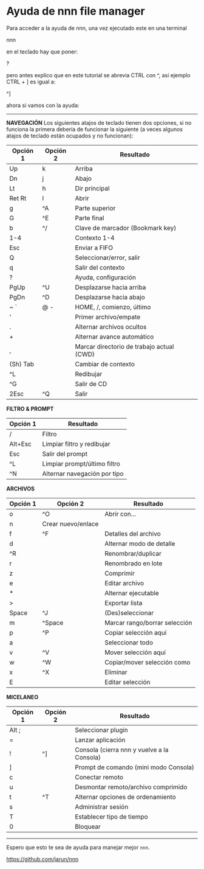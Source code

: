 # Ayuda de nnn file manager 

Para acceder a la ayuda de nnn, una vez ejecutado este en una terminal

nnn

en el teclado hay que poner:

?

pero antes explico que en este tutorial se abrevia CTRL con ^, así ejemplo CTRL + ] es igual a:

^]

ahora si vamos con la ayuda:

---

**NAVEGACIÓN**
Los siguientes atajos de teclado tienen dos opciones, si no funciona la primera debería de funcionar la siguiente (a veces algunos atajos de teclado están ocupados y no funcionan):

| Opción 1 | Opción 2 |                 Resultado                 |
| -------- | -------- | ----------------------------------------- |
| Up       | k        | Arriba                                    |
| Dn       | j        | Abajo                                     |
| Lt       | h        | Dir principal                             |
| Ret Rt   | l        | Abrir                                     |
| g        | ^A       | Parte superior                            |
| G        | ^E       | Parte final                               |
| b        | ^/       | Clave de marcador (Bookmark key)          |
| 1-4      |          | Contexto 1-4                              |
| Esc      |          | Enviar a FIFO                             |
| Q        |          | Seleccionar/error, salir                  |
| q        |          | Salir del contexto                        |
| ?        |          | Ayuda, configuración                      |
| PgUp     | ^U       | Desplazarse hacia arriba                  |
| PgDn     | ^D       | Desplazarse hacia abajo                   |
| ~ `      | @  -     | HOME, /, comienzo, último                 |
| '        |          | Primer archivo/empate                     |
| .        |          | Alternar archivos ocultos                 |
| +        |          | Alternar avance automático                |
| ,        |          | Marcar directorio de trabajo actual (CWD) |
| (Sh) Tab |          | Cambiar de contexto                       |
| ^L       |          | Redibujar                                 |
| ^G       |          | Salir de CD                               |
| 2Esc     | ^Q       | Salir                                     |


**FILTRO & PROMPT**

| Opción 1 |          Resultado           |
| -------- | ---------------------------- |
| /        | Filtro                       |
| Alt+Esc  | Limpiar filtro y redibujar   |
| Esc      | Salir del prompt             |
| ^L       | Limpiar prompt/último filtro |
| ^N       | Alternar navegación por tipo |


**ARCHIVOS**

| Opción 1 |      Opción 2      |           Resultado           |
| -------- | ------------------ | ----------------------------- |
| o        | ^O                 | Abrir con...                  |
| n        | Crear nuevo/enlace |                               |
| f        | ^F                 | Detalles del archivo          |
| d        |                    | Alternar modo de detalle      |
| ^R       |                    | Renombrar/duplicar            |
| r        |                    | Renombrado en lote            |
| z        |                    | Comprimir                     |
| e        |                    | Editar archivo                |
| *        |                    | Alternar ejecutable           |
| >        |                    | Exportar lista                |
| Space    | ^J                 | (Des)seleccionar              |
| m        | ^Space             | Marcar rango/borrar selección |
| p        | ^P                 | Copiar selección aquí         |
| a        |                    | Seleccionar todo              |
| v        | ^V                 | Mover selección aquí          |
| w        | ^W                 | Copiar/mover selección como   |
| x        | ^X                 | Eliminar                      |
| E        |                    | Editar selección              |


**MICELANEO**

| Opción 1 | Opción 2 |                 Resultado                  |
| -------- | -------- | ------------------------------------------ |
| Alt ;    |          | Seleccionar plugin                         |
| =        |          | Lanzar aplicación                          |
| !        | ^]       | Consola (cierra nnn y vuelve a la Consola) |
| ]        |          | Prompt de comando (mini modo Consola)      |
| c        |          | Conectar remoto                            |
| u        |          | Desmontar remoto/archivo comprimido        |
| t        | ^T       | Alternar opciones de ordenamiento          |
| s        |          | Administrar sesión                         |
| T        |          | Establecer tipo de tiempo                  |
| 0        |          | Bloquear                                   |


--- 

Espero que esto te sea de ayuda para manejar mejor `nnn`. 

https://github.com/jarun/nnn